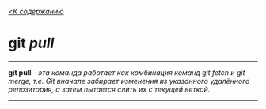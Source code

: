 [<*К содержанию*](./readme.md)

# git _pull_

---
 **git pull** - *эта команда работает как комбинация команд git fetch и git merge, т.е. Git вначале забирает изменения из указанного удалённого репозитория, а затем пытается слить их с текущей веткой.*

---
